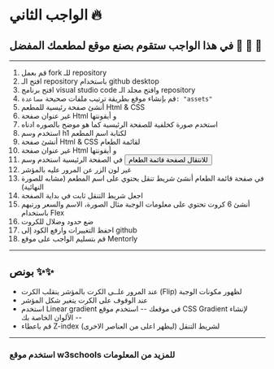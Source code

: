 # الواجب الثاني 🔥 

## في هذا الواجب ستقوم بصنع موقع لمطعمك المفضل 🍔 🧀 🍕

<hr/>




1. قم بعمل fork للـ repository
2. افتح الـ repository باستخدام github desktop
3. افتح برنامج visual studio code وافتح مجلد الـ repository
4. قم بإنشاء موقع بطريقة ترتيب ملفات صحيحة `مساعدة: "assets"`
5. أنشئ صفحة رئيسية للمطعم Html & CSS 
6. غير عنوان صفحة Html و أيقونتها
7. استخدم صورة كخلفية للصفحة الرئيسية كما هو موضح بالصوره ادناه 
8. استخدم وسم h1 لكتابة اسم المطعم
9. أنشئ صفحة Html & CSS لقائمة الطعام
10. غير عنوان صفحة Html و أيقونتها
11. في الصفحة الرئيسية استخدم وسم <button> للانتقال لصفحة قائمة الطعام 
12. غير لون الزر عن المرور عليه بالمؤشر 
13. في صفحة قائمة الطعام أنشئ شريط تنقل يحتوي على اسم المطعم (مشابه للصورة النهائية)
14. اجعل شريط التنقل ثابت في بداية الصفحة
15. أنشئ 6 كروت تحتوي على معلومات الوجبة مثال الصورة، الاسم والسعر  ورتبهم باستخدام Flex
16. ضع حدود وضلال للكروت
17. احفظ التغييرات وارفع الكود إلى github
18. قم بتسليم الواجب على موقع Mentorly

<hr/>

## بونص ✨✨ 

- عند المرور علــى الكرت بالمؤشر ينقلب الكرت (Flip) لظهور مكونات الوجبة
- عند الوقوف على الكرت يتغير شكل المؤشر
- استخدم Linear gradient في موقعك -- استخدم موقع CSS Gradient لإنشاء الألوان الخاصة بك --
- قم باعطاء Z-index لشريط التنقل  (ليظهر اعلى من العناصر الاخرى) 

<hr/>

### استخدم موقع w3schools للمزيد من المعلومات





